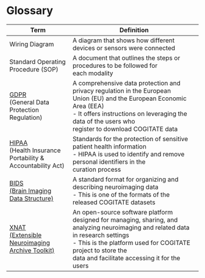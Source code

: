 # Glossary

| Term | Definition |
| -- | -- |
| Wiring Diagram | A diagram that shows how different devices or sensors were connected |
| Standard Operating <br>Procedure (SOP) | A document that outlines the steps or procedures to be followed for<br>each modality |
| <a href="https://gdpr-info.eu" target="_blank">GDPR</a> <br>(General Data <br>Protection Regulation) | A comprehensive data protection and privacy regulation in the European <br>Union (EU) and the European Economic Area (EEA) <br>- It offers instructions on leveraging the data of the users who <br>register to download COGITATE data |
| <a href="https://www.hhs.gov/hipaa/for-professionals/compliance-enforcement/index.html" target="_blank">HIPAA</a> <br>(Health Insurance <br>Portability & <br>Accountability Act) | Standards for the protection of sensitive patient health information <br>- HIPAA is used to identify and remove personal identifiers in the <br>curation process |
| <a href="https://bids-specification.readthedocs.io/en/stable/" target="_blank">BIDS <br>(Brain Imaging <br>Data Structure)</a> | A standard format for organizing and describing neuroimaging data <br>- This is one of the formats of the released COGITATE datasets |
| <a href="https://wiki.xnat.org/documentation/" target="_blank">XNAT <br>(Extensible Neuroimaging <br>Archive Toolkit)</a> | An open-source software platform designed for managing, sharing, and <br>analyzing neuroimaging and related data in research settings <br>- This is the platform used for COGITATE project to store the <br>data and facilitate accessing it for the users |

